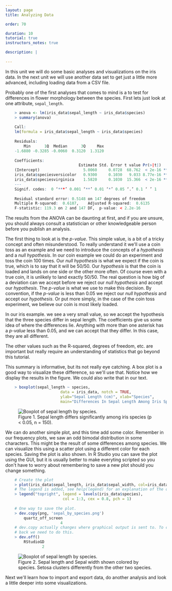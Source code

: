 ```yaml
---
layout: page
title: Analyzing Data

order: 70

duration: 10
tutorial: true
instructors_notes: true

description: |
  
---
```




In this unit we will do some basic analyses and visualizations on the iris 
data. In the next unit we will use another data set to get just a little
more advanced, including loading data from a CSV file.

Probably one of the first analyses that comes to mind is a to test for 
differences in flower morphology between the species. First lets just look
at one attribute, `sepal_length`.

```R
    > anova <- lm(iris_data$sepal_length ~ iris_data$species)
    > summary(anova)
    
    Call:
    lm(formula = iris_data$sepal_length ~ iris_data$species)
    
    Residuals:
        Min      1Q  Median      3Q     Max 
    -1.6880 -0.3285 -0.0060  0.3120  1.3120 
    
    Coefficients:
                                Estimate Std. Error t value Pr(>|t|)    
    (Intercept)                   5.0060     0.0728  68.762  < 2e-16 ***
    iris_data$speciesversicolor   0.9300     0.1030   9.033 8.77e-16 ***
    iris_data$speciesvirginica    1.5820     0.1030  15.366  < 2e-16 ***
    ---
    Signif. codes:  0 ‘***’ 0.001 ‘**’ 0.01 ‘*’ 0.05 ‘.’ 0.1 ‘ ’ 1
    
    Residual standard error: 0.5148 on 147 degrees of freedom
    Multiple R-squared:  0.6187,	Adjusted R-squared:  0.6135 
    F-statistic: 119.3 on 2 and 147 DF,  p-value: < 2.2e-16
```

The results from the ANOVA can be daunting at first, and if you are unsure,
you should always consult a statistician or other knowledgeable person before
you publish an analysis. 

The first thing to look at is the *p-value*. This simple value, is a bit of 
a tricky concept and often misunderstood. To really understand it we'll use 
a coin toss as an example and we need to introduce the concepts of a 
*hypothesis* and a *null hypothesis*. In our coin example we could do an 
experiment and toss the coin 100 times. Our *null hypothesis* is what we expect
if the coin is true, which is to say that it will be 50/50. Our *hypothesis* 
is that the coin is loaded and lands on one side or the other more often. Of course
even with a true coin, it is unlikely to land exactly 50/50. The real question
is how big of a deviation can we accept before we reject our *null hypothesis* and
accept our *hypothesis*. The *p-value* is what we use to make this decision.
By convention, if the *p-value* is less than 0.05 we reject our *null hypothesis*
and accept our *hypothesis*. Or put more simply, in the case of the coin toss
experiment, we believe our coin is most likely loaded.

In our iris example. we see a very small value, so we accept the hypothesis that
the three species differ in sepal length. The coefficients give us some idea of
where the differences lie. Anything with more than one asterisk has a 
*p-value* less than 0.05, and we can accept that they differ. In this case,
they are all different.

The other values such as the R-squared, degrees of freedom, etc. are important
but really require an understanding of statistics that go beyond this tutorial.

This summary is informative, but its not really eye catching. A box plot
is a good way to visualize these difference, so we'll use that. Notice how
we display the results in the figure. We could also write that in our text.

```R
    > boxplot(sepal_length ~ species, 
                        data = iris_data, notch = TRUE, 
                        ylab="Sepal Length (cm)", xlab="Species", 
                        main="Differences In Sepal Length Among Iris Species")
```


<div class="row fig-array">
    <div class="col col-lg">
        <figure>
          <img src="{{ site.baseurl }}/assets/img/analyzing_data/sepal_length_by_species.png" alt="Boxplot of sepal length by species."/>
          <figcaption>Figure 1. Sepal length differs significantly among iris species (p < 0.05, n = 150).</figcaption>
        </figure>
    </div>
</div>

We can do another simple plot, and this time add some color. Remember in our
frequency plots, we saw an odd bimodal distribution in some characters. This
might be the result of some differences among species. We can visualize this 
using a scatter plot using a different color for each species. Saving the
plot is also shown. In R Studio you can save the plot using the GUI, but 
it is usually better to make everyting scripted so you don't have to worry
about remembering to save a new plot should you change something.

```R
    # Create the plot
    > plot(iris_data$sepal_length, iris_data$sepal_width, col=iris_data$species)
    # The legend is added, see help(legend) for an explanation of the options.
    > legend("topright", legend = levels(iris_data$species), 
                         col = 1:3, cex = 0.8, pch = 1)
                         
    # One way to save the plot.
    > dev.copy(png, 'sepal_by_species.png')
        quartz_off_screen 
                        4 
    # dev.copy actually changes where graphical output is sent to. To change it
    # back we need to do this.
    > dev.off()
        RStudioGD 
                2 
```


<div class="row fig-array">
    <div class="col col-lg">
        <figure>
          <img src="{{ site.baseurl }}/assets/img/analyzing_data/sepal_by_species.png" alt="Boxplot of sepal length by species."/>
          <figcaption>Figure 2. Sepal length and Sepal width shown colored by species. Setosa clusters differently from the other two species.</figcaption>
        </figure>
    </div>
</div>

Next we'll learn how to import and export data, do another analysis and look 
a little deeper into some visualizations.

        
        

    







